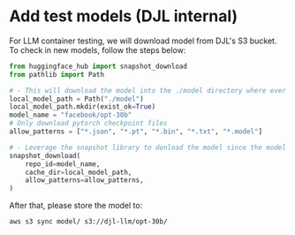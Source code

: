 # Add test models (DJL internal)

For LLM container testing, we will download model from DJL's S3 bucket.
To check in new models, follow the steps below:

```python
from huggingface_hub import snapshot_download
from pathlib import Path

# - This will download the model into the ./model directory where ever the jupyter file is running
local_model_path = Path("./model")
local_model_path.mkdir(exist_ok=True)
model_name = "facebook/opt-30b"
# Only download pytorch checkpoint files
allow_patterns = ["*.json", "*.pt", "*.bin", "*.txt", "*.model"]

# - Leverage the snapshot library to donload the model since the model is stored in repository using LFS
snapshot_download(
    repo_id=model_name,
    cache_dir=local_model_path,
    allow_patterns=allow_patterns,
)
```

After that, please store the model to:

```
aws s3 sync model/ s3://djl-llm/opt-30b/
```

